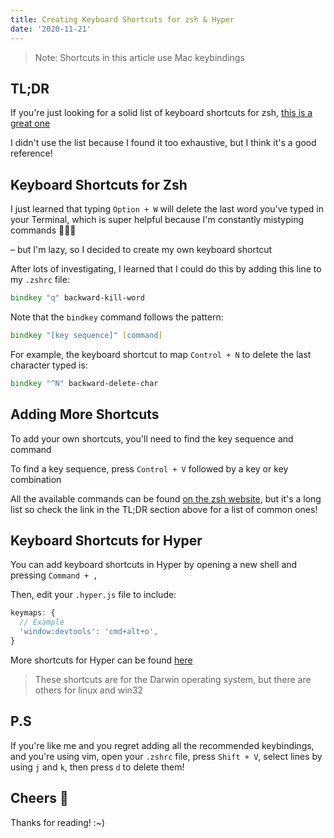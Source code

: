 ```yaml
---
title: Creating Keyboard Shortcuts for zsh & Hyper
date: '2020-11-21'
---
```


> Note: Shortcuts in this article use Mac keybindings

## TL;DR

If you're just looking for a solid list of keyboard shortcuts for zsh, [this is a great one](https://github.com/ohmyzsh/ohmyzsh/blob/master/lib/key-bindings.zsh)

I didn't use the list because I found it too exhaustive, but I think it's a good reference!

## Keyboard Shortcuts for Zsh

I just learned that typing `Option + W` will delete the last word you've typed in your Terminal, which is super helpful because I'm constantly mistyping commands <span role="img" aria-label="facepalm">🤦🏼‍♂️</span>

– but I'm lazy, so I decided to create my own keyboard shortcut

After lots of investigating, I learned that I could do this by adding this line to my `.zshrc` file:

```zsh
bindkey "q" backward-kill-word
```

Note that the `bindkey` command follows the pattern:

```zsh
bindkey "[key sequence]" [command]
```

For example, the keyboard shortcut to map `Control + N` to delete the last character typed is:

```zsh
bindkey "^N" backward-delete-char
```

## Adding More Shortcuts

To add your own shortcuts, you'll need to find the key sequence and command

To find a key sequence, press `Control + V` followed by a key or key combination

All the available commands can be found [on the zsh website](http://zsh.sourceforge.net/Doc/Release/Zsh-Line-Editor.html#Standard-Widgets), but it's a long list so check the link in the TL;DR section above for a list of common ones!

## Keyboard Shortcuts for Hyper

You can add keyboard shortcuts in Hyper by opening a new shell and pressing `Command + ,`

Then, edit your `.hyper.js` file to include:

```js
keymaps: {
  // Example
  'window:devtools': 'cmd+alt+o',
}
```

More shortcuts for Hyper can be found [here](https://github.com/vercel/hyper/blob/master/app/keymaps/darwin.json)

> These shortcuts are for the Darwin operating system, but there are others for linux and win32

## P.S

If you're like me and you regret adding all the recommended keybindings, and you're using vim, open your `.zshrc` file, press `Shift + V`, select lines by using `j` and `k`, then press `d` to delete them!

## Cheers 🎉

Thanks for reading! <span role="img" aria-label="smiley face">:~)</span>

